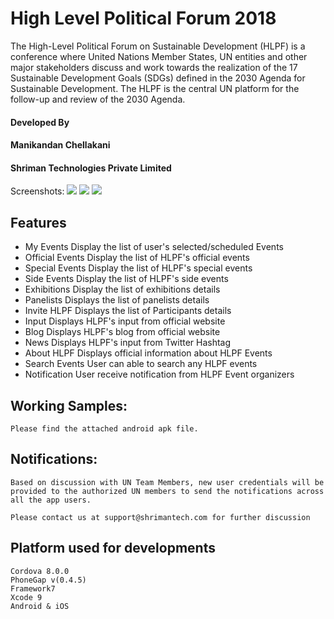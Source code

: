 # High Level Political Forum 2018
The High-Level Political Forum on Sustainable Development (HLPF) is a conference where United Nations Member States, UN entities and other major stakeholders discuss and work towards the realization of the 17 Sustainable Development Goals (SDGs) defined in the 2030 Agenda for Sustainable Development. The HLPF is the central UN platform for the follow-up and review of the 2030 Agenda.
####  Developed By
####  Manikandan Chellakani
#### Shriman Technologies Private Limited

Screenshots:
![](http://hlpf.shrimantech.com/img/HLPF-Img1.png)
![](http://hlpf.shrimantech.com/img/HLPF-Img2.png)
![](http://hlpf.shrimantech.com/img/HLPF-Img3.png)

## Features
  - My Events		Display the list of user's selected/scheduled Events
  - Official Events		Display the list of HLPF's official events
  - Special Events		Display the list of HLPF's special events
  - Side Events		Display the list of HLPF's side events
  - Exhibitions		Display the list of exhibitions details
  - Panelists		Displays the list of panelists details
  - Invite HLPF		Displays the list of Participants details
  - Input		Displays HLPF's input from official website
  - Blog		Displays HLPF's blog from official website
  - News		Displays HLPF's input from Twitter Hashtag
  - About HLPF		Displays official information about HLPF Events
  - Search Events		User can able to search any HLPF events
  - Notification		User receive notification from HLPF Event organizers


## Working Samples:
	Please find the attached android apk file.
	
## Notifications:
	Based on discussion with UN Team Members, new user credentials will be provided to the authorized UN members to send the notifications across all the app users.
	
	Please contact us at support@shrimantech.com for further discussion

## Platform used for developments
    Cordova 8.0.0
	PhoneGap v(0.4.5)
	Framework7
	Xcode 9
	Android & iOS


